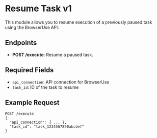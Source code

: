# Resume Task v1

This module allows you to resume execution of a previously paused task using the BrowserUse API.

## Endpoints
- **POST /execute**: Resume a paused task.

## Required Fields
- `api_connection`: API connection for BrowserUse
- `task_id`: ID of the task to resume

## Example Request
```
POST /execute
{
  "api_connection": { ... },
  "task_id": "task_1234567890abcdef"
}
```
